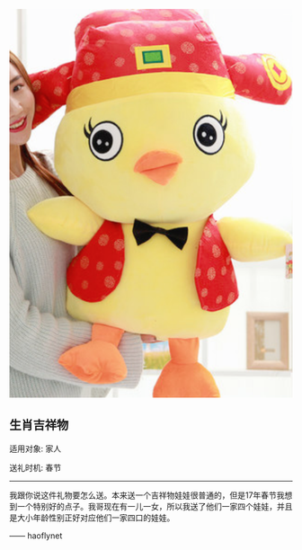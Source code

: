 ![web](images/生肖吉祥物.png)

## 生肖吉祥物

适用对象: 家人

送礼时机: 春节

------
我跟你说这件礼物要怎么送。本来送一个吉祥物娃娃很普通的，但是17年春节我想到一个特别好的点子。我哥现在有一儿一女，所以我送了他们一家四个娃娃，并且是大小年龄性别正好对应他们一家四口的娃娃。

—— haoflynet

